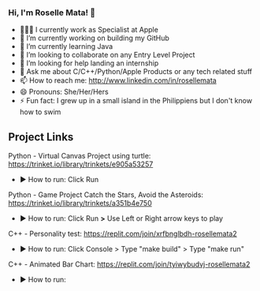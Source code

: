 ### Hi, I'm Roselle Mata! 👋

- 👩🏻‍💻 I currently work as Specialist at Apple
- 🔭 I’m currently working on building my GitHub
- 🌱 I’m currently learning Java
- 👯 I’m looking to collaborate on any Entry Level Project
- 🤔 I’m looking for help landing an internship
- 💬 Ask me about C/C++/Python/Apple Products or any tech related stuff
- 📫 How to reach me: http://www.linkedin.com/in/rosellemata
- 😄 Pronouns: She/Her/Hers
- ⚡ Fun fact: I grew up in a small island in the Philippiens but I don't know how to swim

## Project Links 

Python - Virtual Canvas Project using turtle: https://trinket.io/library/trinkets/e905a53257

- ▶️ How to run: Click Run

Python - Game Project Catch the Stars, Avoid the Asteroids: https://trinket.io/library/trinkets/a351b4e750

- ▶️ How to run: Click Run **>** Use Left or Right arrow keys to play

C++ - Personality test: https://replit.com/join/xrfbnglbdh-rosellemata2

- ▶️ How to run: Click Console > Type "make build" > Type "make run"

C++ - Animated Bar Chart: https://replit.com/join/tyiwybudvj-rosellemata2

- ▶️ How to run:

<!--
**rosemata/rosemata** is a ✨ _special_ ✨ repository because its `README.md` (this file) appears on your GitHub profile.

Here are some ideas to get you started:

- 🔭 I’m currently working on ...
- 🌱 I’m currently learning ...
- 👯 I’m looking to collaborate on ...
- 🤔 I’m looking for help with ...
- 💬 Ask me about ...
- 📫 How to reach me: ...
- 😄 Pronouns: ...
- ⚡ Fun fact: ...
-->
